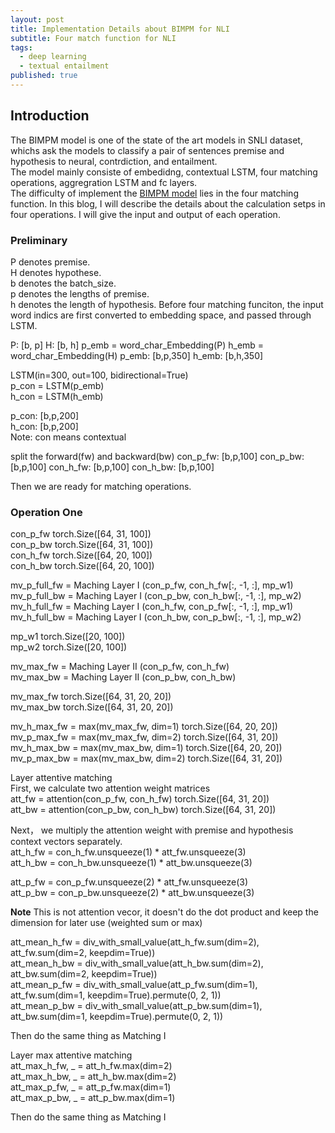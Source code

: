 ```yaml
---
layout: post
title: Implementation Details about BIMPM for NLI
subtitle: Four match function for NLI
tags:
  - deep learning
  - textual entailment
published: true
---
```


## Introduction
The BIMPM model is one of the state of the art models in SNLI dataset, 
whichs ask the models to classify a pair of sentences premise and hypothesis to neural, contrdiction, and entailment.  
The model mainly consiste of embedidng, contextual LSTM, four matching operations, aggregration LSTM and fc layers.  
The difficulty of implement the [BIMPM model](https://arxiv.org/abs/1702.03814) lies in the four matching function. 
In this blog, I will describe the details about the calculation setps in four operations. I will give the input and output of each operation.  

### Preliminary
P denotes premise.  
H denotes hypothese.  
b denotes the batch_size.  
p denotes the lengths of premise.     
h denotes the length of hypothesis.
Before four matching funciton, the input word indics are first converted to embedding space, and passed through LSTM.

P: [b, p]
H: [b, h]
p_emb = word_char_Embedding(P)
h_emb = word_char_Embedding(H)
p_emb: [b,p,350]
h_emb: [b,h,350]

LSTM(in=300, out=100, bidirectional=True)   
p_con = LSTM(p_emb)  
h_con = LSTM(h_emb)  

p_con: [b,p,200]  
h_con: [b,p,200]    
Note: con means contextual

split the forward(fw) and backward(bw)
con_p_fw: [b,p,100]
con_p_bw: [b,p,100]
con_h_fw: [b,p,100]
con_h_bw: [b,p,100]

Then we are ready for matching operations. 



### Operation One



con_p_fw torch.Size([64, 31, 100])  
con_p_bw torch.Size([64, 31, 100])  
con_h_fw torch.Size([64, 20, 100])  
con_h_bw torch.Size([64, 20, 100])  

mv_p_full_fw = Maching Layer I (con_p_fw, con_h_fw[:, -1, :], mp_w1)    
mv_p_full_bw = Maching Layer I (con_p_bw, con_h_bw[:, -1, :], mp_w2)    
mv_h_full_fw = Maching Layer I (con_h_fw, con_p_fw[:, -1, :], mp_w1)    
mv_h_full_bw = Maching Layer I (con_h_bw, con_p_bw[:, -1, :], mp_w2)   

mp_w1 torch.Size([20, 100])  
mp_w2 torch.Size([20, 100])  

mv_max_fw = Maching Layer II (con_p_fw, con_h_fw)  
mv_max_bw = Maching Layer II (con_p_bw, con_h_bw)  

mv_max_fw torch.Size([64, 31, 20, 20])  
mv_max_bw torch.Size([64, 31, 20, 20])  

mv_h_max_fw = max(mv_max_fw, dim=1)   torch.Size([64, 20, 20])  
mv_p_max_fw = max(mv_max_fw, dim=2)   torch.Size([64, 31, 20])  
mv_h_max_bw = max(mv_max_bw, dim=1)   torch.Size([64, 20, 20])  
mv_p_max_bw = max(mv_max_bw, dim=2)   torch.Size([64, 31, 20])  


Layer attentive matching  
First, we calculate two attention weight matrices   
att_fw = attention(con_p_fw, con_h_fw)    torch.Size([64, 31, 20])  
att_bw = attention(con_p_bw, con_h_bw)    torch.Size([64, 31, 20])  

Next， we multiply the attention weight with premise and hypothesis context vectors separately.  
att_h_fw = con_h_fw.unsqueeze(1) * att_fw.unsqueeze(3)  
att_h_bw = con_h_bw.unsqueeze(1) * att_bw.unsqueeze(3)  

att_p_fw = con_p_fw.unsqueeze(2) * att_fw.unsqueeze(3)  
att_p_bw = con_p_bw.unsqueeze(2) * att_bw.unsqueeze(3)  

**Note** This is not attention vecor, it doesn't do the dot product and keep the dimension for later use (weighted sum or max)  

att_mean_h_fw = div_with_small_value(att_h_fw.sum(dim=2), att_fw.sum(dim=2, keepdim=True))  
att_mean_h_bw = div_with_small_value(att_h_bw.sum(dim=2), att_bw.sum(dim=2, keepdim=True))  
att_mean_p_fw = div_with_small_value(att_p_fw.sum(dim=1), att_fw.sum(dim=1, keepdim=True).permute(0, 2, 1))  
att_mean_p_bw = div_with_small_value(att_p_bw.sum(dim=1), att_bw.sum(dim=1, keepdim=True).permute(0, 2, 1))  

Then do the same thing as Matching I  

Layer max attentive matching  
att_max_h_fw, _ = att_h_fw.max(dim=2)  
att_max_h_bw, _ = att_h_bw.max(dim=2)  
att_max_p_fw, _ = att_p_fw.max(dim=1)  
att_max_p_bw, _ = att_p_bw.max(dim=1)  

Then do the same thing as Matching I   

